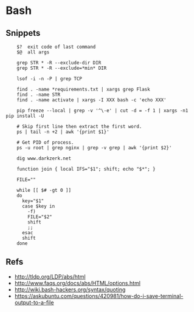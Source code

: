 # Bash


## Snippets

~~~~
    $?  exit code of last command
    $@  all args    
~~~~


~~~~
    grep STR * -R --exclude-dir DIR
    grep STR * -R --exclude=*min* DIR
    
    lsof -i -n -P | grep TCP
    
    find . -name *requirements.txt | xargs grep Flask
    find . -name STR
    find . -name activate | xargs -I XXX bash -c 'echo XXX'

    pip freeze --local | grep -v '^\-e' | cut -d = -f 1 | xargs -n1 pip install -U
    
    # Skip first line then extract the first word.
    ps | tail -n +2 | awk '{print $1}'
    
    # Get PID of process.
    ps -u root | grep nginx | grep -v grep | awk '{print $2}'
    
    dig www.darkzerk.net
~~~~

~~~~
    function join { local IFS="$1"; shift; echo "$*"; }
~~~~
    
~~~~
    FILE=""
    
    while [[ $# -gt 0 ]]
    do
      key="$1"
      case $key in
        -f)
        FILE="$2"
        shift
        ;;
      esac
      shift
    done
~~~~


## Refs

- http://tldp.org/LDP/abs/html
- http://www.faqs.org/docs/abs/HTML/options.html
- http://wiki.bash-hackers.org/syntax/quoting
- https://askubuntu.com/questions/420981/how-do-i-save-terminal-output-to-a-file
